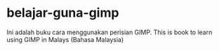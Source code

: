 # belajar-guna-gimp
Ini adalah buku cara menggunakan perisian GIMP. This is book to learn using GIMP in Malays (Bahasa Malaysia)
